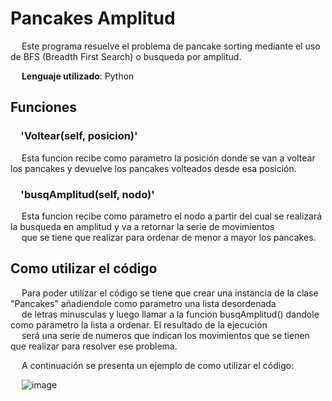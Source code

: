 # Pancakes Amplitud

&emsp; Este programa resuelve el problema de pancake sorting mediante el uso de BFS (Breadth First Search) o busqueda por amplitud.

&emsp; **Lenguaje utilizado**: Python

## Funciones

 ### &emsp;**'Voltear(self, posicion)'**
 
&emsp; Esta funcion recibe como parametro la posición donde se van a voltear los pancakes y devuelve los pancakes volteados desde esa posición.

 ### &emsp;**'busqAmplitud(self, nodo)'**
 &emsp; Esta funcion recibe como parametro el nodo a partir del cual se realizará la busqueda en amplitud y va a retornar la serie de movimientos  
 &emsp; que se tiene que realizar para ordenar de menor a mayor los pancakes.
 
 ## Como utilizar el código
 &emsp; Para poder utilizar el código se tiene que crear una instancia de la clase "Pancakes" añadiendole como parametro una lista desordenada  
 &emsp; de letras minusculas y luego llamar a la funcion busqAmplitud() dandole como parametro la lista a ordenar. El resultado de la ejecución  
 &emsp; será una serie de numeros que indican los movimientos que se tienen que realizar para resolver ese problema.
 
&emsp; A continuación se presenta un ejemplo de como utilizar el código:
 
 &emsp; ![image](https://user-images.githubusercontent.com/125157604/229003156-c40165e8-f731-4208-93c8-90733b6246d1.png)

